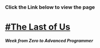 <h3>Click the Link below to view the page</h3>
<h1><a href="https://zeneilton.github.io/the-last-of-us-project/">#The Last of Us</a></h1>
<h5>Week from Zero to Advanced Programmer</h5>
